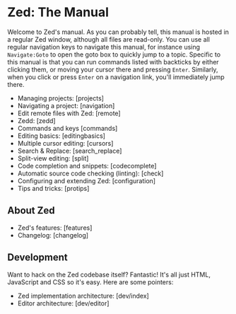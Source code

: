 Zed: The Manual
===============

Welcome to Zed's manual. As you can probably tell, this manual is hosted in a
regular Zed window, although all files are read-only. You can use all regular
navigation keys to navigate this manual, for instance using `Navigate:Goto` to open the goto box to quickly jump to a topic. Specific to this manual is that you can run commands listed with backticks by either clicking them, or moving your cursor there and pressing `Enter`. Similarly, when you click or press `Enter` on a navigation link, you'll immediately jump there.

* Managing projects: [projects]
* Navigating a project: [navigation]
* Edit remote files with Zed: [remote]
* Zedd: [zedd]
* Commands and keys [commands]
* Editing basics: [editingbasics]
* Multiple cursor editing: [cursors]
* Search & Replace: [search_replace]
* Split-view editing: [split]
* Code completion and snippets: [codecomplete]
* Automatic source code checking (linting): [check]
* Configuring and extending Zed: [configuration]
* Tips and tricks: [protips]

About Zed
---------
* Zed's features: [features]
* Changelog: [changelog]

Development
-----------
Want to hack on the Zed codebase itself? Fantastic! It's all just HTML, JavaScript and CSS so it's easy. Here are some pointers:

* Zed implementation architecture: [dev/index]
* Editor architecture: [dev/editor]
